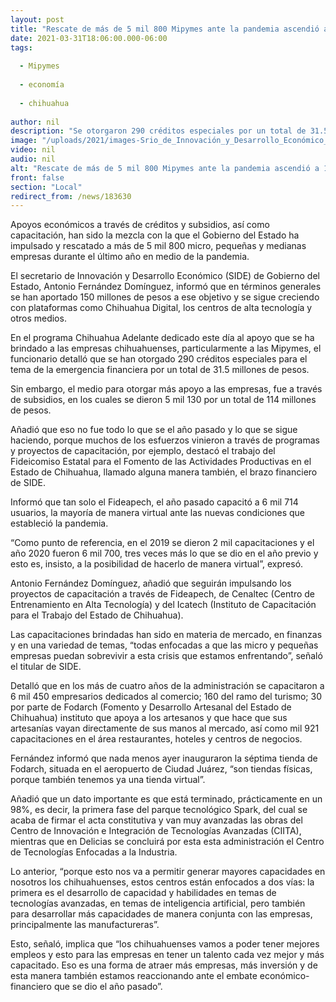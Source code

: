 ```yaml
---
layout: post
title: "Rescate de más de 5 mil 800 Mipymes ante la pandemia ascendió a 150 mdp -  SIDE"
date: 2021-03-31T18:06:00.000-06:00
tags:
  
  - Mipymes
  
  - economía
  
  - chihuahua
  
author: nil
description: "Se otorgaron 290 créditos especiales por un total de 31.5 mdp  y 114 mdp más en subsidios; mezcla de apoyos económicos con capacitación fue la forma en que el Estado rescató esa cantidad de empresas, informó Antonio Fernández"
image: "/uploads/2021/images-Srio_de_Innovación_y_Desarrollo_Económico__Antonio_Fernández.jpeg"
video: nil
audio: nil
alt: "Rescate de más de 5 mil 800 Mipymes ante la pandemia ascendió a 150 mdp -  SIDE"
front: false
section: "Local"
redirect_from: /news/183630
---
```


Apoyos económicos a través de créditos y subsidios, así como capacitación, han sido la mezcla con la que el Gobierno del Estado ha impulsado y rescatado a más de 5 mil 800 micro, pequeñas y medianas empresas durante el último año en medio de la pandemia.

El secretario de Innovación y Desarrollo Económico (SIDE) de Gobierno del Estado, Antonio Fernández Domínguez, informó que en términos generales se han aportado 150 millones de pesos a ese objetivo y se sigue creciendo con plataformas como Chihuahua Digital, los centros de alta tecnología y otros medios.

En el programa Chihuahua Adelante dedicado este día al apoyo que se ha brindado a las empresas chihuahuenses, particularmente a las Mipymes, el funcionario detalló que se han otorgado 290 créditos especiales para el tema de la emergencia financiera por un total de 31.5 millones de pesos.

Sin embargo, el medio para otorgar más apoyo a las empresas, fue a través de subsidios, en los cuales se dieron 5 mil 130 por un total de 114 millones de pesos.

Añadió que eso no fue todo lo que se el año pasado y lo que se sigue haciendo, porque muchos de los esfuerzos vinieron a través de programas y proyectos de capacitación, por ejemplo, destacó el trabajo del Fideicomiso Estatal para el Fomento de las Actividades Productivas en el Estado de Chihuahua, llamado alguna manera también, el brazo financiero de SIDE.

Informó que tan solo el Fideapech, el año pasado capacitó a 6 mil 714 usuarios, la mayoría de manera virtual ante las nuevas condiciones que estableció la pandemia.

“Como punto de referencia, en el 2019 se dieron 2 mil capacitaciones y el año 2020 fueron 6 mil 700, tres veces más lo que se dio en el año previo y esto es, insisto, a la posibilidad de hacerlo de manera virtual”, expresó.

Antonio Fernández Domínguez, añadió que seguirán impulsando los proyectos de capacitación a través de Fideapech, de Cenaltec (Centro de Entrenamiento en Alta Tecnología) y del Icatech (Instituto de Capacitación para el Trabajo del Estado de Chihuahua).

Las capacitaciones brindadas han sido en materia de mercado, en finanzas y en una variedad de temas, “todas enfocadas a que las micro y pequeñas empresas puedan sobrevivir a esta crisis que estamos enfrentando”, señaló el titular de SIDE.

Detalló que en los más de cuatro años de la administración se capacitaron a 6 mil 450 empresarios dedicados al comercio; 160 del ramo del turismo; 30 por parte de Fodarch (Fomento y Desarrollo Artesanal del Estado de Chihuahua) instituto que apoya a los artesanos y que hace que sus artesanías vayan directamente de sus manos al mercado, así como mil 921 capacitaciones en el área restaurantes, hoteles y centros de negocios.

Fernández informó que nada menos ayer inauguraron la séptima tienda de Fodarch, situada en el aeropuerto de Ciudad Juárez, “son tiendas físicas, porque también tenemos ya una tienda virtual”.

Añadió que un dato importante es que está terminado, prácticamente en un 98%, es decir, la primera fase del parque tecnológico Spark, del cual se acaba de firmar el acta constitutiva y van muy avanzadas las obras del Centro de Innovación e Integración de Tecnologías Avanzadas (CIITA), mientras que en Delicias se concluirá por esta esta administración el Centro de Tecnologías Enfocadas a la Industria.

Lo anterior, “porque esto nos va a permitir generar mayores capacidades en nosotros los chihuahuenses, estos centros están enfocados a dos vías: la primera es el desarrollo de capacidad y habilidades en temas de tecnologías avanzadas, en temas de inteligencia artificial, pero también para desarrollar más capacidades de manera conjunta con las empresas, principalmente las manufactureras”.

Esto, señaló, implica que “los chihuahuenses vamos a poder tener mejores empleos y esto para las empresas en tener un talento cada vez mejor y más capacitado. Eso es una forma de atraer más empresas, más inversión y de esta manera también estamos reaccionando ante el embate económico-financiero que se dio el año pasado”.